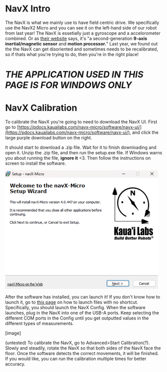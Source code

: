 # NavX Intro
The NavX is what we mainly use to have field centric drive. We specifically use the NavX2 Micro and you can see it on the left-hand side of our robot from last year!
The NavX is essetially just a gyroscope and a accelorometer combined. Or as [their website](https://pdocs.kauailabs.com/navx-micro/) says, it's "a second-generation **9-axis inertial/magnetic sensor** and **motion processor.**"
Last year, we found out the the NavX can get disoriented and sometimes needs to be recalibrated, so if thats what you're trying to do, then you're in the right place!

# ***THE APPLICATION USED IN THIS PAGE IS FOR WINDOWS ONLY***

# NavX Calibration
To calibrate the NavX you're going to need to download the NavX UI.
First go to [https://pdocs.kauailabs.com/navx-micro/software/navx-ui/](https://pdocs.kauailabs.com/navx-micro/software/navx-ui/), and click the large purple download button on the right.

It should start to download a .zip file. Wait for it to finish downloading and open it. Unzip the .zip file, and then run the setup.exe file.
If Windows warns you about running the file, **ignore it** <3. Then follow the instructions on screen to install the software.

![NavX install application](navx-install.png)

After the software has installed, you can launch it! If you don't know how to launch it, go to [this page](https://potatzz.github.io/ms-robotics-resources.github.io/opening_software_with_windows_key.html) on how to launch files with no shortcut.
Specifically, you should launch the NavX Config. When the software launches, plug in the NavX into one of the USB-A ports.
Keep selecting the different COM ports in the Config until you get outputted values in the different types of measurements.

[image]

(untested)
To calibrate the NavX, go to Advanced>Start Calibration(?). Slowly and steadily, rotate the NavX so that both sides of the NavX face the floor. Once the software detects the correct movements, it will be finished. 
If you would like, you can run the calibration multiple times for better accuracy.
